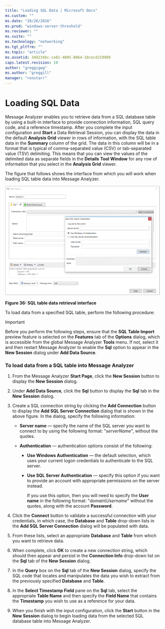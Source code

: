 ```yaml
---
title: "Loading SQL Data | Microsoft Docs"
ms.custom: ""
ms.date: "10/26/2016"
ms.prod: "windows-server-threshold"
ms.reviewer: ""
ms.suite: ""
ms.technology: "networking"
ms.tgt_pltfrm: ""
ms.topic: "article"
ms.assetid: 348234bc-ce81-4005-8064-18cecd219989
caps.latest.revision: 10
author: "greggigwg"
ms.author: "greggill"
manager: "ronstarr"
---
```


# Loading SQL Data

Message Analyzer enables you to retrieve data from a SQL database table by using a built-in interface to provide connection information, SQL query code, and a reference timestamp. After you complete the input configuration and **Start** a Data Retrieval Session, you can display the data in the default **Analysis Grid** viewer in rows of information, with the SQL table data in the **Summary** column of the grid. The data in this column will be in a format that is typical of  comma-separated value (CSV) or tab-separated value (TSV) delimiting. This means that you can view the values of the delimited data as separate fields in the **Details** **Tool Window** for any row of information that you select in the **Analysis Grid** viewer.  
  
 The figure that follows shows the interface from which you will work when loading SQL table data into Message Analyzer.  
  
 ![SQL table data retrieval interface](media/fig36-sql-table-data-retrieval-interface.png "Fig36-SQL table data retrieval interface")  
  
 **Figure 36: SQL table data retrieval interface**  
  
 To load data from a specified SQL table, perform the following procedure:  
  
> [!IMPORTANT]
>  Before you perform the following steps, ensure that the **SQL Table Import** preview feature is selected on the **Features** tab of the **Options** dialog, which is accessible from the global Message Analyzer **Tools** menu. If not, select it and then restart Message Analyzer to enable the **Sql** option to appear in the **New Session** dialog under **Add Data Source**.  
  
### To load data from a SQL table into Message Analyzer  
  
1.  From the Message Analyzer **Start Page**, click the **New Session** button to display the **New Session** dialog.  
  
2.  Under **Add Data Source**, click the **Sql** button to display the **Sql** tab in the **New Session** dialog.  
  
3.  Create a SQL connection string by clicking the **Add Connection** button to display the **Add SQL Server Connection** dialog that is shown in the above figure. In the dialog, specify the following information:  
  
    -   **Server name** — specify the name of the SQL server you want to connect to by using  the following format: "*serverName*", without the quotes.  
  
    -   **Authentication** — authentication options consist of the following:  
  
        -   **Use Windows Authentication** — the default selection, which uses your current logon credentials to authenticate to the SQL server.  
  
        -   **Use SQL Server Authentication** — specify this option if you want to provide an account with appropriate permissions on the server instead.  
  
             If you use this option, then you will need to specify the **User name** in the following format: "*domain\Username*" without the quotes, along with the account **Password**.  
  
4.  Click the **Connect** button to validate a successful connection with your credentials, in which case, the **Database** and **Table** drop-down lists in the **Add SQL Server Connection** dialog will be populated with data.  
  
5.  From these lists, select an appropriate **Database** and **Table** from which you want to retrieve data.  
  
6.  When complete, click **OK** to create a new connection string, which should then appear and persist in the **Connection Info** drop-down list on the **Sql** tab of the **New Session** dialog.  
  
7.  In the **Query** box on the **Sql** tab of the **New Session** dialog, specify the SQL code that locates and manipulates the data you wish to extract from the previously specified **Database** and **Table**.  
  
8.  In  the **Select Timestamp Field** pane on the **Sql** tab, select the appropriate **Table Name** and then specify the **Field Name** that contains the **Timestamp** you wish to use as a reference for your data.  
  
9. When you finish with the input configuration, click the **Start** button in the **New Session** dialog to begin loading data from the selected SQL database table into Message Analyzer.